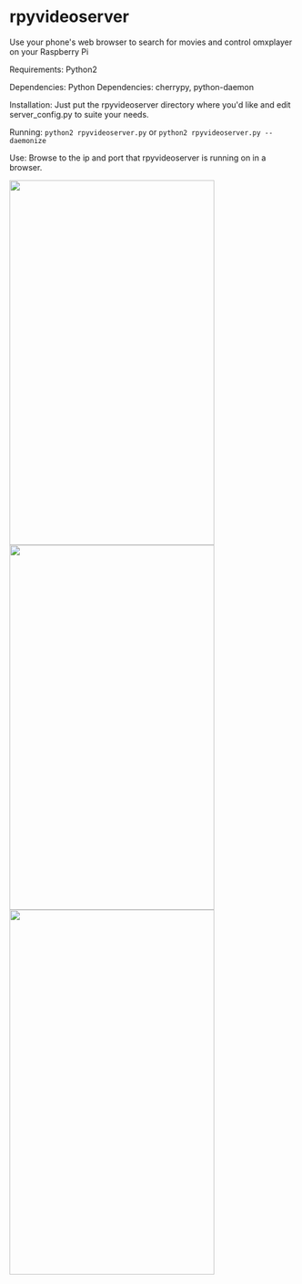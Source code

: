 rpyvideoserver
==============

Use your phone's web browser to search for movies and control omxplayer on your Raspberry Pi

Requirements:
    Python2

Dependencies:
    Python Dependencies: cherrypy, python-daemon

Installation:
    Just put the rpyvideoserver directory where you'd like and edit server_config.py to suite your needs.

Running:
    `python2 rpyvideoserver.py` or `python2 rpyvideoserver.py --daemonize`

Use:
    Browse to the ip and port that rpyvideoserver is running on in a browser.
    
<img src="https://raw.github.com/dirty-d/rpyvideoserver/gh-pages/images/Screenshot_2012-09-25-10-18-36.png" width="360px" height="640px"/>
<img src="https://raw.github.com/dirty-d/rpyvideoserver/gh-pages/images/Screenshot_2012-09-25-10-18-55.png" width="360px" height="640px"/>
<img src="https://raw.github.com/dirty-d/rpyvideoserver/gh-pages/images/Screenshot_2012-09-25-10-19-24.png" width="360px" height="640px"/>
